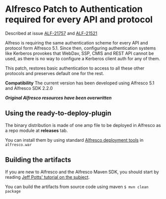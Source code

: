 
Alfresco Patch to Authentication required for every API and protocol
====================================================================

Described at issue [ALF-21757](https://issues.alfresco.com/jira/browse/ALF-21757) and [ALF-21521](https://issues.alfresco.com/jira/browse/ALF-21521)

Alfreso is requiring the same authentication scheme for every API and protocol form Alfresco 5.1. Since then, configuring authentication systems like Kerberos provokes that WebDav, SSP, CMIS and REST API cannot be used, as there is no way to configure a Kerberos client auth for any of them.

This patch, restores basic authentication to access to all these other protocols and preserves default one for the rest.

**Compatibility**
The current version has been developed using Alfresco 5.1 and Alfresco SDK 2.2.0

***Original Alfresco resources have been overwritten***

Using the ready-to-deploy-plugin
--------------------------------------
The binary distribution is made of one amp file to be deployed in Alfresco as a repo module at **releases** tab.

You can install them by using standard [Alfresco deployment tools](http://docs.alfresco.com/community/tasks/dev-extensions-tutorials-simple-module-install-amp.html) in `alfresco.war`

Building the artifacts
----------------------
If you are new to Alfresco and the Alfresco Maven SDK, you should start by reading [Jeff Potts' tutorial on the subject](http://ecmarchitect.com/alfresco-developer-series-tutorials/maven-sdk/tutorial/tutorial.html).

You can build the artifacts from source code using maven
```$ mvn clean package```